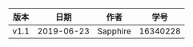 | 版本 | 日期       | 作者     | 学号     |
| ---- | ---------- | -------- | -------- |
| v1.1 | 2019-06-23 | Sapphire | 16340228 |